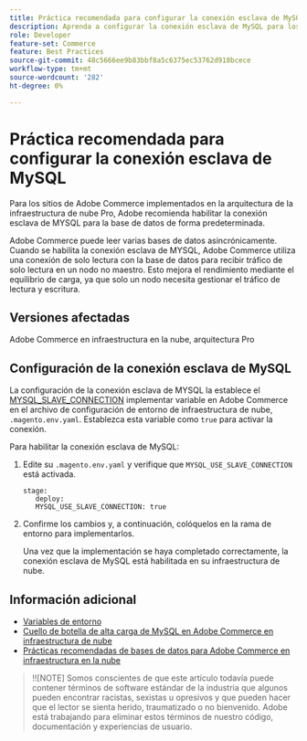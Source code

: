 ```yaml
---
title: Práctica recomendada para configurar la conexión esclava de MySQL
description: Aprenda a configurar la conexión esclava de MySQL para los sitios de Adobe Commerce implementados en la infraestructura de la nube.
role: Developer
feature-set: Commerce
feature: Best Practices
source-git-commit: 48c5666ee9b83bbf8a5c6375ec53762d918bcece
workflow-type: tm+mt
source-wordcount: '282'
ht-degree: 0%

---
```



# Práctica recomendada para configurar la conexión esclava de MySQL

Para los sitios de Adobe Commerce implementados en la arquitectura de la infraestructura de nube Pro, Adobe recomienda habilitar la conexión esclava de MYSQL para la base de datos de forma predeterminada.

Adobe Commerce puede leer varias bases de datos asincrónicamente.  Cuando se habilita la conexión esclava de MYSQL, Adobe Commerce utiliza una conexión de solo lectura con la base de datos para recibir tráfico de solo lectura en un nodo no maestro. Esto mejora el rendimiento mediante el equilibrio de carga, ya que solo un nodo necesita gestionar el tráfico de lectura y escritura.

## Versiones afectadas

Adobe Commerce en infraestructura en la nube, arquitectura Pro

## Configuración de la conexión esclava de MySQL

La configuración de la conexión esclava de MYSQL la establece el [MYSQL_SLAVE_CONNECTION](https://devdocs.magento.com/cloud/env/variables-deploy.html#mysql_use_slave_connection) implementar variable en Adobe Commerce en el archivo de configuración de entorno de infraestructura de nube, `.magento.env.yaml`. Establezca esta variable como `true` para activar la conexión.

Para habilitar la conexión esclava de MySQL:

1. Edite su `.magento.env.yaml` y verifique que `MYSQL_USE_SLAVE_CONNECTION` está activada.

   ```
   stage:
      deploy:
      MYSQL_USE_SLAVE_CONNECTION: true
   ```

1. Confirme los cambios y, a continuación, colóquelos en la rama de entorno para implementarlos.

   Una vez que la implementación se haya completado correctamente, la conexión esclava de MySQL está habilitada en su infraestructura de nube.

## Información adicional

- [Variables de entorno](https://devdocs.magento.com/cloud/env/variables-intro.html)
- [Cuello de botella de alta carga de MySQL en Adobe Commerce en infraestructura de nube](https://experienceleague.adobe.com/docs/commerce-knowledge-base/kb/troubleshooting/database/mysql-high-load-bottleneck-in-magento-commerce-cloud.html?lang=en)
- [Prácticas recomendadas de bases de datos para Adobe Commerce en infraestructura en la nube](database-on-cloud.md)

>!![NOTE]
Somos conscientes de que este artículo todavía puede contener términos de software estándar de la industria que algunos pueden encontrar racistas, sexistas u opresivos y que pueden hacer que el lector se sienta herido, traumatizado o no bienvenido. Adobe está trabajando para eliminar estos términos de nuestro código, documentación y experiencias de usuario.
